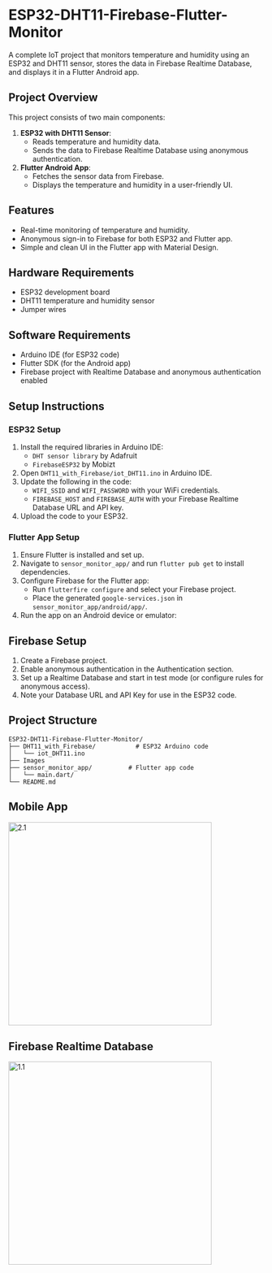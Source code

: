 # ESP32-DHT11-Firebase-Flutter-Monitor

A complete IoT project that monitors temperature and humidity using an ESP32 and DHT11 sensor, stores the data in Firebase Realtime Database, and displays it in a Flutter Android app.

## Project Overview
This project consists of two main components:
1. **ESP32 with DHT11 Sensor**:
   - Reads temperature and humidity data.
   - Sends the data to Firebase Realtime Database using anonymous authentication.
2. **Flutter Android App**:
   - Fetches the sensor data from Firebase.
   - Displays the temperature and humidity in a user-friendly UI.

## Features
- Real-time monitoring of temperature and humidity.
- Anonymous sign-in to Firebase for both ESP32 and Flutter app.
- Simple and clean UI in the Flutter app with Material Design.

## Hardware Requirements
- ESP32 development board
- DHT11 temperature and humidity sensor
- Jumper wires

## Software Requirements
- Arduino IDE (for ESP32 code)
- Flutter SDK (for the Android app)
- Firebase project with Realtime Database and anonymous authentication enabled

## Setup Instructions

### ESP32 Setup
1. Install the required libraries in Arduino IDE:
   - `DHT sensor library` by Adafruit
   - `FirebaseESP32` by Mobizt
2. Open `DHT11_with_Firebase/iot_DHT11.ino` in Arduino IDE.
3. Update the following in the code:
   - `WIFI_SSID` and `WIFI_PASSWORD` with your WiFi credentials.
   - `FIREBASE_HOST` and `FIREBASE_AUTH` with your Firebase Realtime Database URL and API key.
4. Upload the code to your ESP32.

### Flutter App Setup
1. Ensure Flutter is installed and set up.
2. Navigate to `sensor_monitor_app/` and run `flutter pub get` to install dependencies.
3. Configure Firebase for the Flutter app:
   - Run `flutterfire configure` and select your Firebase project.
   - Place the generated `google-services.json` in `sensor_monitor_app/android/app/`.
4. Run the app on an Android device or emulator:


## Firebase Setup
1. Create a Firebase project.
2. Enable anonymous authentication in the Authentication section.
3. Set up a Realtime Database and start in test mode (or configure rules for anonymous access).
4. Note your Database URL and API Key for use in the ESP32 code.

## Project Structure
```
ESP32-DHT11-Firebase-Flutter-Monitor/
├── DHT11_with_Firebase/           # ESP32 Arduino code
│   └── iot_DHT11.ino
├── Images
├── sensor_monitor_app/          # Flutter app code
│   └── main.dart/
└── README.md
```

## Mobile App
<div style="display: flex; justify-content: space-between;">
   <img src="Images/MobileApp.png" alt="2.1" width="400"/>
</div>

## Firebase Realtime Database
<div style="display: flex; justify-content: space-between;">
  <img src="Images/Firebase_Realtime_DB.jpg" alt="1.1" width="400"/>
</div>


